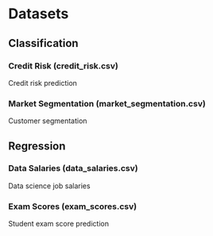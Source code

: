 # Datasets

## Classification

### Credit Risk (credit_risk.csv)

Credit risk prediction

### Market Segmentation (market_segmentation.csv)

Customer segmentation

## Regression

### Data Salaries (data_salaries.csv)

Data science job salaries

### Exam Scores (exam_scores.csv)

Student exam score prediction
